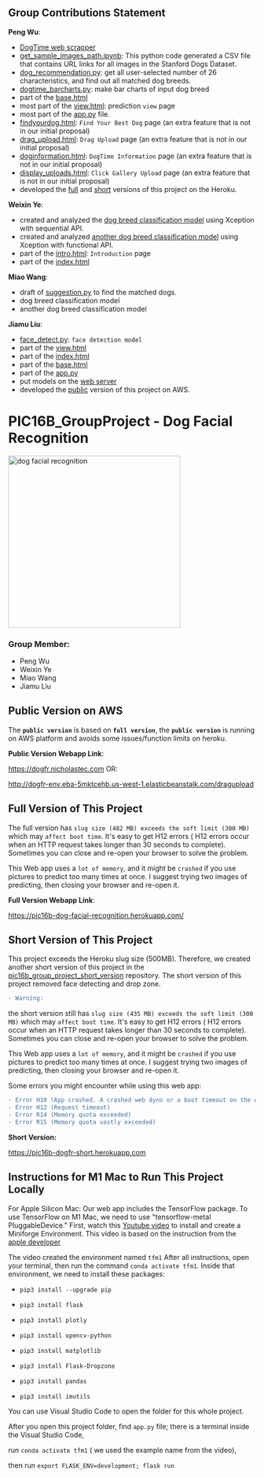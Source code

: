 ## **Group Contributions Statement**

**Peng Wu**:

- [DogTime web scrapper](https://github.com/PengWu2626/PIC16B_GroupProject/tree/main/DogTime_scraper)
- [get_sample_images_path.ipynb](https://github.com/PengWu2626/PIC16B_GroupProject/blob/main/data/get_sample_images_path.ipynb): This python code generated a CSV file that contains URL links for all images in the Stanford Dogs Dataset.
- [dog_recommendation.py](https://github.com/PengWu2626/PIC16B_GroupProject/blob/main/src/dog_recommendation.py): get all user-selected number of 26 characteristics, and find out all matched dog breeds.
- [dogtime_barcharts.py](https://github.com/PengWu2626/PIC16B_GroupProject/blob/main/src/dogtime_barcharts.py): make bar charts of input dog breed
- part of the [base.html](https://github.com/PengWu2626/PIC16B_GroupProject/blob/main/templates/base.html)
- most part of the [view.html](https://github.com/PengWu2626/PIC16B_GroupProject/blob/main/templates/view.html): prediction `view` page
- most part of the [app.py](https://github.com/PengWu2626/PIC16B_GroupProject/blob/main/app.py) file.
- [findyourdog.html](https://github.com/PengWu2626/PIC16B_GroupProject/blob/main/templates/findyourdog.html): `Find Your Best Dog` page (an extra feature that is not in our initial proposal)
- [drag_upload.html](https://github.com/PengWu2626/PIC16B_GroupProject/blob/main/templates/drag_upload.html): `Drag Upload` page (an extra feature that is not in our initial proposal)
- [doginformation.html](https://github.com/PengWu2626/PIC16B_GroupProject/blob/main/templates/doginformation.html): `DogTime Information` page (an extra feature that is not in our initial proposal)
- [display_uploads.html](https://github.com/PengWu2626/PIC16B_GroupProject/blob/main/templates/display_uploads.html): `Click Gallery Upload` page (an extra feature that is not in our initial proposal)
- developed the [full](https://pic16b-dog-facial-recognition.herokuapp.com/) and [short](https://pic16b-dogfr-short.herokuapp.com) versions of this project on the Heroku.

**Weixin Ye**:

- created and analyzed the [dog breed classification model](https://github.com/PengWu2626/PIC16B_GroupProject/blob/main/data/Model1.ipynb) using Xception with sequential API.
- created and analyzed [another dog breed classification model](https://github.com/PengWu2626/PIC16B_GroupProject/blob/main/data/Model2.ipynb) using Xception with functional API.
- part of the [intro.html](https://github.com/PengWu2626/PIC16B_GroupProject/blob/main/templates/intro.html): `Introduction` page
- part of the [index.html](https://github.com/PengWu2626/PIC16B_GroupProject/blob/main/templates/index.html)

**Miao Wang**:

- draft of [suggestion.py](https://github.com/PengWu2626/pic16b_group_project_short_version/blob/main/src/suggestion.py) to find the matched dogs.
- dog breed classification model
- another dog breed classification model

**Jiamu Liu**:

- [face_detect.py](https://github.com/PengWu2626/PIC16B_GroupProject/blob/main/src/face_detect.py): `face detection model`
- part of the [view.html](https://github.com/PengWu2626/PIC16B_GroupProject/blob/main/templates/view.html)
- part of the [index.html](https://github.com/PengWu2626/PIC16B_GroupProject/blob/main/templates/index.html)
- part of the [base.html](https://github.com/PengWu2626/PIC16B_GroupProject/blob/main/templates/base.html)
- part of the [app.py](https://github.com/PengWu2626/PIC16B_GroupProject/blob/main/app.py)
- put models on the [web server](https://dogfr.nicholastec.com/data/)
- developed the [public](http://dogfr-env.eba-5mktcehb.us-west-1.elasticbeanstalk.com/) version of this project on AWS.

# PIC16B_GroupProject - Dog Facial Recognition

<img src="https://humanepro.org/sites/default/files/styles/article_new/public/images/post/Scoop_FaceValue_cover.jpg" alt="dog facial recognition" width="350"/>

### Group Member:

- Peng Wu
- Weixin Ye
- Miao Wang
- Jiamu Liu

## Public Version on AWS

The **`public version`** is based on **`full version`**, the **`public version`** is running on AWS platform and avoids some issues/function limits on heroku.

**Public Version Webapp Link**:

https://dogfr.nicholastec.com OR:

http://dogfr-env.eba-5mktcehb.us-west-1.elasticbeanstalk.com/dragupload

## Full Version of This Project

The full version has `slug size (482 MB) exceeds the soft limit (300 MB)` which may `affect boot time`.
It's easy to get H12 errors ( H12 errors occur when an HTTP request takes longer than 30 seconds to complete).
Sometimes you can close and re-open your browser to solve the problem.

This Web app uses a `lot of memory`, and it might be `crashed` if you use pictures to predict too many times at once. I suggest trying two images of predicting, then closing your browser and re-open it.

**Full Version Webapp Link**:

https://pic16b-dog-facial-recognition.herokuapp.com/

## Short Version of This Project

This project exceeds the Heroku slug size (500MB). Therefore, we created another short version of this project in the [pic16b_group_project_short_version](https://github.com/PengWu2626/pic16b_group_project_short_version) repository. The short version of this project removed face detecting and drop zone.

```diff
- Warning:
```

the short version still has `slug size (435 MB) exceeds the soft limit (300 MB)` which may `affect boot time`.
It's easy to get H12 errors ( H12 errors occur when an HTTP request takes longer than 30 seconds to complete).
Sometimes you can close and re-open your browser to solve the problem.

This Web app uses a `lot of memory`, and it might be `crashed` if you use pictures to predict too many times at once. I suggest trying two images of predicting, then closing your browser and re-open it.

Some errors you might encounter while using this web app:

```diff
- Error H10 (App crashed. A crashed web dyno or a boot timeout on the web dyno will present this error.)
- Error H12 (Request timeout)
- Error R14 (Memory quota exceeded)
- Error R15 (Memory quota vastly exceeded)

```

**Short Version:**

https://pic16b-dogfr-short.herokuapp.com

## Instructions for M1 Mac to Run This Project Locally

For Apple Silicon Mac:
Our web app includes the TensorFlow package. To use TensorFlow on M1 Mac, we need to use "tensorflow-metal PluggableDevice."
First, watch this [Youtube video](https://www.youtube.com/watch?v=Qu1QitU6GXA) to install and create a Miniforge Environment.
This video is based on the instruction from the [apple developer](https://developer.apple.com/metal/tensorflow-plugin/)

The video created the environment named `tfm1`
After all instructions, open your terminal, then run the command `conda activate tfm1`.
Inside that environment,
we need to install these packages:

- `pip3 install --upgrade pip`

- `pip3 install flask`

- `pip3 install plotly`

- `pip3 install opencv-python`

- `pip3 install matplotlib`

- `pip3 install Flask-Dropzone`

- `pip3 install pandas`

- `pip3 install imutils`

You can use Visual Studio Code to open the folder for this whole project.

After you open this project folder, find `app.py` file; there is a terminal inside the Visual Studio Code,

run `conda activate tfm1` ( we used the example name from the video),

then run `export FLASK_ENV=development; flask run`

